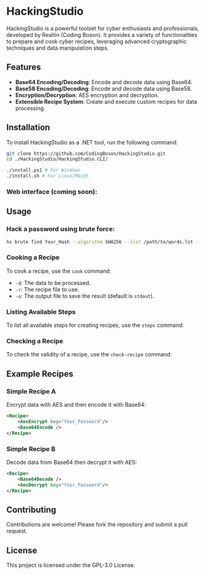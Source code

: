 # HackingStudio

HackingStudio is a powerful toolset for cyber enthusiasts and professionals, developed by Realtin (Coding Boson). It
provides a variety of functionalities to prepare and cook cyber recipes, leveraging advanced cryptographic techniques
and data manipulation steps.

## Features

- **Base64 Encoding/Decoding**: Encode and decode data using Base64.
- **Base58 Encoding/Decoding**: Encode and decode data using Base58.
- **Encryption/Decryption**: AES encryption and decryption.
- **Extensible Recipe System**: Create and execute custom recipes for data processing.

## Installation

To install HackingStudio as a .NET tool, run the following command:

```bash
git clone https://github.com/CodingBoson/HackingStudio.git
cd ./HackingStudio/HackingStudio.CLI/

./install.ps1 # For Windows
./install.sh # For Linux/MacOS
```

### Web interface (coming soon):

## Usage

### Hack a password using brute force:

```bash
hs brute find Your_Hash --algorithm SHA256 --list /path/to/words.lst --threads 16
```

### Cooking a Recipe

To cook a recipe, use the `cook` command:

- `-d`: The data to be processed.
- `-r`: The recipe file to use.
- `-o`: The output file to save the result (default is `stdout`).

### Listing Available Steps

To list all available steps for creating recipes, use the `steps` command:

### Checking a Recipe

To check the validity of a recipe, use the `check-recipe` command:

## Example Recipes

### Simple Recipe A

Encrypt data with AES and then encode it with Base64:

```xml
<Recipe>
	<AesEncrypt key="Your_Password"/>
	<Base64Encode />
</Recipe>
```

### Simple Recipe B

Decode data from Base64 then decrypt it with AES:

```xml
<Recipe>
	<Base64Decode />
	<AesDecrypt key="Your_Password"/>
</Recipe>
```

## Contributing

Contributions are welcome! Please fork the repository and submit a pull request.

## License

This project is licensed under the GPL-3.0 License.
